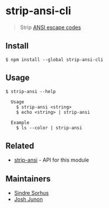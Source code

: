 # strip-ansi-cli

> Strip [ANSI escape codes](https://en.wikipedia.org/wiki/ANSI_escape_code)

## Install

```
$ npm install --global strip-ansi-cli
```

## Usage

```
$ strip-ansi --help

  Usage
    $ strip-ansi <string>
    $ echo <string> | strip-ansi

  Example
    $ ls --color | strip-ansi
```

## Related

- [strip-ansi](https://github.com/chalk/strip-ansi) - API for this module

## Maintainers

- [Sindre Sorhus](https://github.com/sindresorhus)
- [Josh Junon](https://github.com/qix-)
